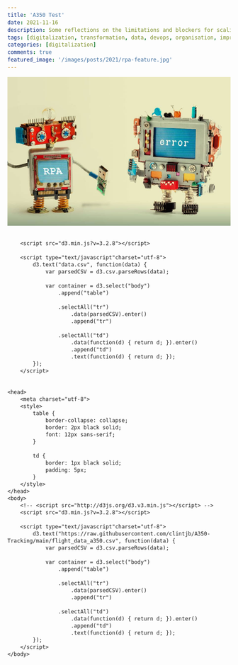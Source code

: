 ```yaml
---
title: 'A350 Test'
date: 2021-11-16
description: Some reflections on the limitations and blockers for scaling RPA
tags: [digitalization, transformation, data, devops, organisation, improvement, speed, automation, rpa, uipath, api]
categories: [digitalization]
comments: true
featured_image: '/images/posts/2021/rpa-feature.jpg'
---
```


![](/images/posts/2021/rpa.jpg)

<script>
window.onload=function(){ with (new XMLHttpRequest()) {
  onreadystatechange=cb; open('GET','https://raw.githubusercontent.com/clintjb/A350-Tracking/main/flight_data_a350.csv',true); responseType='text';send();
}}
function cb(){if(this.readyState===4)document.getElementById('A350')
                                             .innerHTML=tbl(this.responseText); }
function tbl(csv){ // do whatever is necessary to create your table here ...
 return csv.split('\n')
           .map(function(tr,i){return '<tr><td>'
                                     +tr.replace(/\t/g,'</td><td>')
                                     +'</td></tr>';})
           .join('\n'); }
</script>
<table id="A350"></table>

        <script src="d3.min.js?v=3.2.8"></script>

        <script type="text/javascript"charset="utf-8">
            d3.text("data.csv", function(data) {
                var parsedCSV = d3.csv.parseRows(data);

                var container = d3.select("body")
                    .append("table")

                    .selectAll("tr")
                        .data(parsedCSV).enter()
                        .append("tr")

                    .selectAll("td")
                        .data(function(d) { return d; }).enter()
                        .append("td")
                        .text(function(d) { return d; });
            });
        </script>
       
       
    <head>
        <meta charset="utf-8">
        <style>
            table {
                border-collapse: collapse;
                border: 2px black solid;
                font: 12px sans-serif;
            }

            td {
                border: 1px black solid;
                padding: 5px;
            }
        </style>
    </head>
    <body>
        <!-- <script src="http://d3js.org/d3.v3.min.js"></script> -->
        <script src="d3.min.js?v=3.2.8"></script>

        <script type="text/javascript"charset="utf-8">
            d3.text("https://raw.githubusercontent.com/clintjb/A350-Tracking/main/flight_data_a350.csv", function(data) {
                var parsedCSV = d3.csv.parseRows(data);

                var container = d3.select("body")
                    .append("table")

                    .selectAll("tr")
                        .data(parsedCSV).enter()
                        .append("tr")

                    .selectAll("td")
                        .data(function(d) { return d; }).enter()
                        .append("td")
                        .text(function(d) { return d; });
            });
        </script>
    </body>
